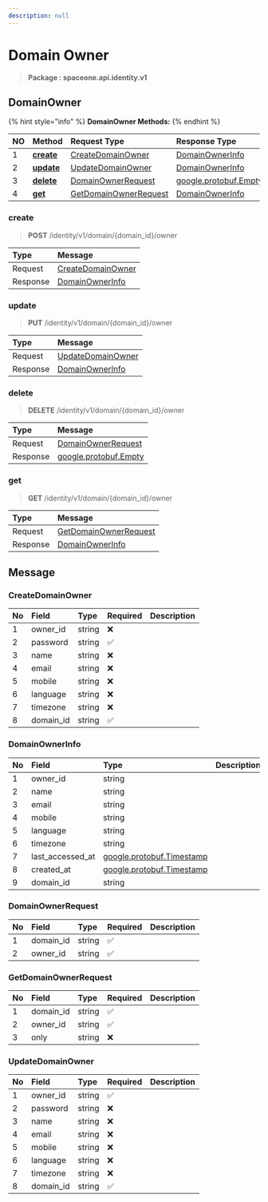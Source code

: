 ```yaml
---
description: null
---
```


# Domain Owner

> **Package : spaceone.api.identity.v1**

## DomainOwner

{% hint style="info" %}
**DomainOwner Methods:**
{% endhint %}

| NO | Method | Request Type | Response Type | Description |
| :--- | :--- | :--- | :--- | :--- |
| 1 | [**create**](domain-owner.md#create) | [CreateDomainOwner](domain-owner.md#createdomainowner) | [DomainOwnerInfo](domain-owner.md#domainownerinfo) |  |
| 2 | [**update**](domain-owner.md#update) | [UpdateDomainOwner](domain-owner.md#updatedomainowner) | [DomainOwnerInfo](domain-owner.md#domainownerinfo) |  |
| 3 | [**delete**](domain-owner.md#delete) | [DomainOwnerRequest](domain-owner.md#domainownerrequest) | [google.protobuf.Empty](https://github.com/protocolbuffers/protobuf/blob/master/src/google/protobuf/empty.proto) |  |
| 4 | [**get**](domain-owner.md#get) | [GetDomainOwnerRequest](domain-owner.md#getdomainownerrequest) | [DomainOwnerInfo](domain-owner.md#domainownerinfo) |  |

### create

> **POST** /identity/v1/domain/{domain\_id}/owner

| Type | Message |
| :--- | :--- |
| Request | [CreateDomainOwner](domain-owner.md#createdomainowner) |
| Response | [DomainOwnerInfo](domain-owner.md#domainownerinfo) |

### update

> **PUT** /identity/v1/domain/{domain\_id}/owner

| Type | Message |
| :--- | :--- |
| Request | [UpdateDomainOwner](domain-owner.md#updatedomainowner) |
| Response | [DomainOwnerInfo](domain-owner.md#domainownerinfo) |

### delete

> **DELETE** /identity/v1/domain/{domain\_id}/owner

| Type | Message |
| :--- | :--- |
| Request | [DomainOwnerRequest](domain-owner.md#domainownerrequest) |
| Response | [google.protobuf.Empty](https://github.com/protocolbuffers/protobuf/blob/master/src/google/protobuf/empty.proto) |

### get

> **GET** /identity/v1/domain/{domain\_id}/owner

| Type | Message |
| :--- | :--- |
| Request | [GetDomainOwnerRequest](domain-owner.md#getdomainownerrequest) |
| Response | [DomainOwnerInfo](domain-owner.md#domainownerinfo) |

## Message

### CreateDomainOwner

| No | Field | Type | Required | Description |
| :--- | :--- | :--- | :--- | :--- |
| 1 | owner\_id | string | ❌ |  |
| 2 | password | string | ✅ |  |
| 3 | name | string | ❌ |  |
| 4 | email | string | ❌ |  |
| 5 | mobile | string | ❌ |  |
| 6 | language | string | ❌ |  |
| 7 | timezone | string | ❌ |  |
| 8 | domain\_id | string | ✅ |  |

### DomainOwnerInfo

| No | Field | Type | Description |
| :--- | :--- | :--- | :--- |
| 1 | owner\_id | string |  |
| 2 | name | string |  |
| 3 | email | string |  |
| 4 | mobile | string |  |
| 5 | language | string |  |
| 6 | timezone | string |  |
| 7 | last\_accessed\_at | [google.protobuf.Timestamp](https://github.com/protocolbuffers/protobuf/blob/master/src/google/protobuf/timestamp.proto) |  |
| 8 | created\_at | [google.protobuf.Timestamp](https://github.com/protocolbuffers/protobuf/blob/master/src/google/protobuf/timestamp.proto) |  |
| 9 | domain\_id | string |  |

### DomainOwnerRequest

| No | Field | Type | Required | Description |
| :--- | :--- | :--- | :--- | :--- |
| 1 | domain\_id | string | ✅ |  |
| 2 | owner\_id | string | ✅ |  |

### GetDomainOwnerRequest

| No | Field | Type | Required | Description |
| :--- | :--- | :--- | :--- | :--- |
| 1 | domain\_id | string | ✅ |  |
| 2 | owner\_id | string | ✅ |  |
| 3 | only | string | ❌ |  |

### UpdateDomainOwner

| No | Field | Type | Required | Description |
| :--- | :--- | :--- | :--- | :--- |
| 1 | owner\_id | string | ✅ |  |
| 2 | password | string | ❌ |  |
| 3 | name | string | ❌ |  |
| 4 | email | string | ❌ |  |
| 5 | mobile | string | ❌ |  |
| 6 | language | string | ❌ |  |
| 7 | timezone | string | ❌ |  |
| 8 | domain\_id | string | ✅ |  |


